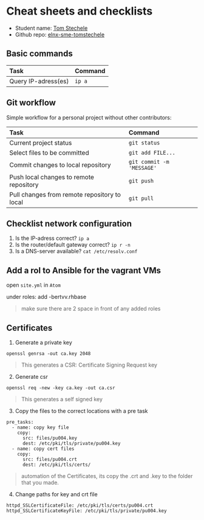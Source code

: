 # Cheat sheets and checklists

- Student name: [Tom Stechele](https://github.com/tomstechele/)
- Github repo: [elnx-sme-tomstechele](https://github.com/tomstechele/elnx-sme-tomstechele)

## Basic commands

| Task                | Command |
| :---                | :---    |
| Query IP-adress(es) | `ip a`  |

## Git workflow

Simple workflow for a personal project without other contributors:

| Task                                         | Command                   |
| :---                                         | :---                      |
| Current project status                       | `git status`              |
| Select files to be committed                 | `git add FILE...`         |
| Commit changes to local repository           | `git commit -m 'MESSAGE'` |
| Push local changes to remote repository      | `git push`                |
| Pull changes from remote repository to local | `git pull`                |

## Checklist network configuration

1. Is the IP-adress correct? `ip a`
2. Is the router/default gateway correct? `ip r -n`
3. Is a DNS-server available? `cat /etc/resolv.conf`

## Add a rol to Ansible for the vagrant VMs
open `site.yml` in `Atom`

under roles:  add -bertvv.rhbase

> make sure there are 2 space in front of any added roles

## Certificates
1. Generate a private key

`openssl genrsa -out ca.key 2048`
> This generates a CSR: Certificate Signing Request key

2. Generate csr

`openssl req -new -key ca.key -out ca.csr`
> This generates a self signed key

3. Copy the files to the correct locations with a pre task

```
pre_tasks:
  - name: copy key file
    copy:
      src: files/pu004.key
      dest: /etc/pki/tls/private/pu004.key
  - name: copy cert files
    copy:
      src: files/pu004.crt
      dest: /etc/pki/tls/certs/

```

> automation of the Certificates, its copy the .crt and .key to the folder that you made.

4. Change paths for key and crt file

```
httpd_SSLCertificateFile: /etc/pki/tls/certs/pu004.crt
httpd_SSLCertificateKeyFile: /etc/pki/tls/private/pu004.key
```
